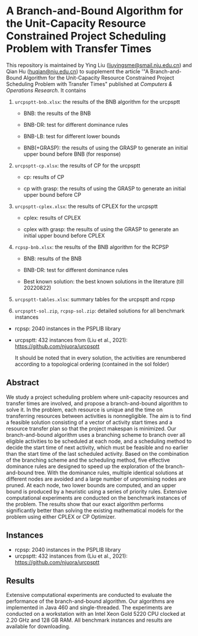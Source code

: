 # A Branch-and-Bound Algorithm for the Unit-Capacity Resource Constrained Project Scheduling Problem with Transfer Times

This repository is maintained by Ying Liu (liuyingsme@smail.nju.edu.cn) and Qian Hu (huqian@nju.edu.cn) to supplement the article '"A Branch-and-Bound Algorithm for the Unit-Capacity Resource Constrained Project Scheduling Problem with Transfer Times" published at *Computers & Operations Research*. It contains

1. `urcpsptt-bnb.xlsx`: the results of the BNB algorithm for the  urcpsptt

   - BNB: the results of the BNB

   - BNB-DR: test for different dominance rules

   - BNB-LB: test for different lower bounds

   - BNB(+GRASP): the results of using the GRASP to generate an initial upper bound before BNB (for response)


2. `urcpsptt-cp.xlsx`: the results of CP for the urcpsptt

   - cp: results of CP

   - cp with grasp: the results of using the GRASP to generate an initial upper bound before CP


3. `urcpsptt-cplex.xlsx`: the results of CPLEX for the urcpsptt

   - cplex: results of CPLEX

   - cplex with grasp: the results of using the GRASP to generate an initial upper bound before CPLEX


4. `rcpsp-bnb.xlsx`: the results of the BNB algorithm for the RCPSP

   - BNB: results of the BNB

   - BNB-DR: test for different dominance rules

   - Best known solution: the best known solutions in the literature (till 20220822)


5. `urcpsptt-tables.xlsx`: summary tables for the urcpsptt and rcpsp

6.  `urcpsptt-sol.zip`, `rcpsp-sol.zip`: detailed solutions for all benchmark instances

   - rcpsp: 2040 instances in the PSPLIB library

   - urcpsptt: 432 instances from  (Liu et al., 2021): https://github.com/njuora/urcpsptt

     It should be noted that in every solution, the activities are renumbered according to a topological ordering (contained in the sol folder)

## Abstract

We study a project scheduling problem where unit-capacity resources and transfer times are involved, and propose a branch-and-bound algorithm to solve it. In the problem, each resource is unique and the time on transferring resources between activities is nonnegligible. The aim is to find a feasible solution consisting of a vector of activity start times and a resource transfer plan so that the project makespan is minimized. Our branch-and-bound algorithm uses a branching scheme to branch over all eligible activities to be scheduled at each node, and a scheduling method to decide the start time of next activity, which must be feasible and no earlier than the start time of the last scheduled activity. Based on the combination of the branching scheme and the scheduling method, five effective dominance rules are designed to speed up the exploration of the branch-and-bound tree. With the dominance rules, multiple identical solutions at different nodes are avoided and a large number of unpromising nodes are pruned. At each node, two lower bounds are computed, and an upper bound is produced by a heuristic using a series of priority rules. Extensive computational experiments are conducted on the benchmark instances of the problem. The results show that our exact algorithm performs significantly better than solving the existing mathematical models for the problem using either CPLEX or CP Optimizer.

## Instances

- rcpsp: 2040 instances in the PSPLIB library
- urcpsptt: 432 instances from  (Liu et al., 2021): https://github.com/njuora/urcpsptt

## Results

Extensive computational experiments are conducted to evaluate the performance of the branch-and-bound algorithm. Our algorithms are implemented in Java 460 and single-threaded. The experiments are conducted on a workstation with an Intel Xeon Gold 5220 CPU clocked at 2.20 GHz and 128 GB RAM. All benchmark instances and results are available for downloading.



